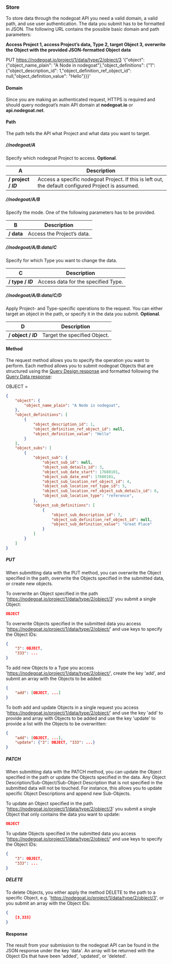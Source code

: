 ### Store

To store data through the nodegoat API you need a valid domain, a valid path, and use user authentication. The data you submit has to be formatted in JSON. The following URL contains the possible basic domain and path parameters:

**Access Project 1, access Project’s data, Type 2, target Object 3, overwrite the Object with the provided JSON-formatted Object data**

PUT https://nodegoat.io/project/1/data/type/2/object/3 '{"object": {"object_name_plain": "A Node in nodegoat"},"object_definitions": {"1": {"object_description_id": 1,"object_definition_ref_object_id": null,"object_definition_value": "Hello"}}}'

#### Domain

Since you are making an authenticated request, HTTPS is required and should query nodegoat’s main API domain at **nodegoat.io** or **api.nodegoat.net**.

#### Path

The path tells the API what Project and what data you want to target.

##### //nodegoat/A

Specify which nodegoat Project to access. __Optional__.

| A | Description |
| -- | -- |
| __/ project / *ID*__ | Access a specific nodegoat Project. If this is left out, the default configured Project is assumed. |

##### //nodegoat/A/B

Specify the mode. One of the following parameters has to be provided.

| B | Description |
| -- | -- |
| __/ data__ | Access the Project’s data. |

##### //nodegoat/A/B:data/C

Specify for which Type you want to change the data.

| C | Description |
| -- | -- |
| __/ type / *ID*__ | Access data for the specified Type. |

##### //nodegoat/A/B:data/C/D

Apply Project- and Type-specific operations to the request. You can either target an object in the path, or specify it in the data you submit. __Optional__.

| D | Description |
| -- | -- |
| __/ object / *ID*__ | Target the specified Object. |

#### Method

The request method allows you to specify the operation you want to perform. Each method allows you to submit nodegoat Objects that are structured using the [Query Design response](/usage/API/query.md#design) and formatted following the [Query Data response](/usage/API/query.md#data):

OBJECT =

```json
{
    "object": {
        "object_name_plain": "A Node in nodegoat",
    },
    "object_definitions": [
        {
            "object_description_id": 1,
            "object_definition_ref_object_id": null,
            "object_definition_value": "Hello"
        }
    ],
    "object_subs": [
        {
            "object_sub": {
                "object_sub_id": null,
                "object_sub_details_id": 3,
                "object_sub_date_start": 17680101,
                "object_sub_date_end": 17680101,
                "object_sub_location_ref_object_id": 4,
                "object_sub_location_ref_type_id": 5,
                "object_sub_location_ref_object_sub_details_id": 6,
                "object_sub_location_type": "reference",
            },
            "object_sub_definitions": [
                {
                    "object_sub_description_id": 7,
                    "object_sub_definition_ref_object_id": null,
                    "object_sub_definition_value": "Great Place"
                }
            ]
        }
    ]
}
```

##### PUT

When submitting data with the PUT method, you can overwrite the Object specified in the path, overwrite the Objects specified in the submitted data, or create new objects.

To overwrite an Object specified in the path 'https://nodegoat.io/project/1/data/type/2/object/3' you submit a single Object:

```json
OBJECT
```

To overwrite Objects specified in the submitted data you access 'https://nodegoat.io/project/1/data/type/2/object/' and use keys to specify the Object IDs:

```json
{
    "3": OBJECT,
    "333": ...
}
```

To add new Objects to a Type you access 'https://nodegoat.io/project/1/data/type/2/object/', create the key 'add', and submit an array with the Objects to be added:

```json
{
    "add": [OBJECT, ...]
}
```

To both add and update Objects in a single request you access 'https://nodegoat.io/project/1/data/type/2/object/' and use the key 'add' to provide and array with Objects to be added and use the key 'update' to provide a list with the Objects to be overwritten:

```json
{
    "add": [OBJECT, ...],
    "update": {"3": OBJECT, "333": ...}
}
```


##### PATCH

When submitting data with the PATCH method, you can update the Object specified in the path or update the Objects specified in the data. Any Object Description/Sub-Object/Sub-Object Description that is not specified in the submitted data will not be touched. For instance, this allows you to update specific Object Descriptions and append new Sub-Objects.

To update an Object specified in the path 'https://nodegoat.io/project/1/data/type/2/object/3' you submit a single Object that only contains the data you want to update:

```json
OBJECT
```

To update Objects specified in the submitted data you access 'https://nodegoat.io/project/1/data/type/2/object/' and use keys to specify the Object IDs:

```json
{
    "3": OBJECT,
    "333": ...
}
```

##### DELETE

To delete Objects, you either apply the method DELETE to the path to a specific Object, e.g. 'https://nodegoat.io/project/1/data/type/2/object/3', or you submit an array with the Object IDs:

```json
{
	[3,333]
}
```

#### Response

The result from your submission to the nodegoat API can be found in the JSON response under the key 'data'. An array will be returned with the Object IDs that have been 'added', 'updated', or 'deleted'.

